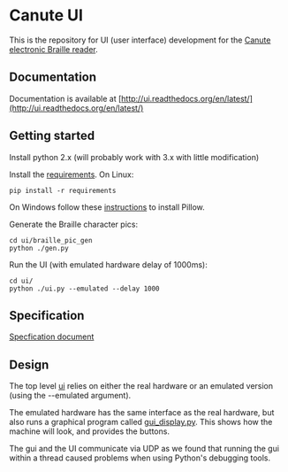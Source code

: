 # Canute UI

This is the repository for UI (user interface) development for the [Canute
electronic Braille reader](http://bristolbraille.co.uk/#canute).

## Documentation

Documentation is available at
[http://ui.readthedocs.org/en/latest/](http://ui.readthedocs.org/en/latest/)

## Getting started

Install python 2.x (will probably work with 3.x with little modification)

Install the [requirements](ui/requirements.txt). On Linux:

    pip install -r requirements

On Windows follow these
[instructions](http://pillow.readthedocs.org/en/latest/installation.html) to
install Pillow.

Generate the Braille character pics:

    cd ui/braille_pic_gen
    python ./gen.py

Run the UI (with emulated hardware delay of 1000ms):

    cd ui/
    python ./ui.py --emulated --delay 1000

## Specification

[Specfication document](spec.md)

## Design

The top level [ui](ui/ui.py) relies on either the real hardware or an
emulated version (using the --emulated argument).

The emulated hardware has the same interface as the real hardware, but also runs
a graphical program called [gui_display.py](ui/gui_display.py). This shows
how the machine will look, and provides the buttons.

The gui and the UI communicate via UDP as we found that running the gui within a
thread caused problems when using Python's debugging tools.

